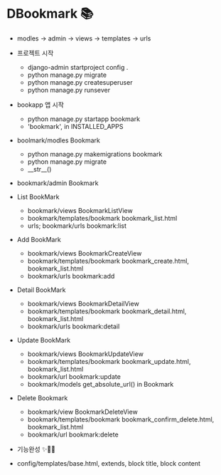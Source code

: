 # DBookmark 📚

- modles -> admin -> views -> templates -> urls


- 프로젝트 시작
  - django-admin startproject config .
  - python manage.py migrate
  - python manage.py createsuperuser
  - python manage.py runsever 
  

 - bookapp 앱 시작
    - python manage.py startapp bookmark
    - 'bookmark', in INSTALLED_APPS


 - boolmark/modles Bookmark
    - python manage.py makemigrations bookmark
    - python manage.py migrate 
    - \_\_str\_\_()
    

 - bookmark/admin Bookmark


 - List BookMark
    - bookmark/views BookmarkListView
    - bookmark/templates/bookmark bookmark_list.html
    - urls; bookmark/urls bookmark:list
    

 - Add BookMark
    - bookmark/views BookmarkCreateView
    - bookmark/templates/bookmark bookmark_create.html, bookmark_list.html
    - bookmark/urls bookmark:add
    

 - Detail BookMark
    - bookmark/views BookmarkDetailView
    - bookmark/templates/bookmark bookmark_detail.html, bookmark_list.html
    - bookmark/urls bookmark:detail


 - Update BookMark
    - bookmark/views BookmarkUpdateView
    - bookmark/templates/bookmark bookmark_update.html, bookmark_list.html
    - bookmark/url bookmark:update
    - bookmark/models get_absolute_url() in Bookmark
   

 - Delete Bookmark
   - bookmark/view BookmarkDeleteView
   - bookmark/templates/bookmark bookmark_confirm_delete.html, bookmark_list.html
   - bookmark/url bookmark:delete
   
- 기능완성 ✨🙆‍♀️
- config/templates/base.html, extends, block title, block content